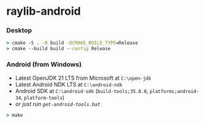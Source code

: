 # raylib-android

### Desktop

```cmd
> cmake -S . -B build -DCMAKE_BUILD_TYPE=Release
> cmake --build build --config Release
```

### Android (from Windows)

* Latest OpenJDK 21 LTS from Microsoft at `C:\open-jdk`
* Latest Android NDK LTS at `C:\android-ndk`
* Android SDK at `C:\android-sdk` (`build-tools;35.0.0`, `platforms;android-34`, `platform-tools`)
* _or just run `get-android-tools.bat`_

```cmd
> make
```
